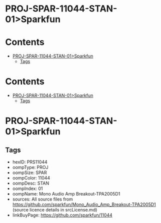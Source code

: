
PROJ-SPAR-11044-STAN-01>Sparkfun
================================

Contents
========

* [PROJ-SPAR-11044-STAN-01>Sparkfun](#proj-spar-11044-stan-01sparkfun)
	* [Tags](#tags)

Contents
========

* [PROJ-SPAR-11044-STAN-01>Sparkfun](#proj-spar-11044-stan-01sparkfun)
	* [Tags](#tags)

# PROJ-SPAR-11044-STAN-01>Sparkfun

## Tags

- hexID: PRS11044
- oompType: PROJ
- oompSize: SPAR
- oompColor: 11044
- oompDesc: STAN
- oompIndex: 01
- oompName: Mono Audio Amp Breakout-TPA2005D1
- sources: All source files from https://github.com/sparkfun/Mono_Audio_Amp_Breakout-TPA2005D1 (source licence details in srcLicense.md)
- linkBuyPage: https://github.com/sparkfun/11044
